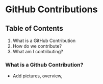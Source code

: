 # GitHub Contributions

## Table of Contents

1. What is a GitHub Contribution
2. How do we contribute?
3. What am I contributing?

### What is a Github Contribution?

- Add pictures, overview, 